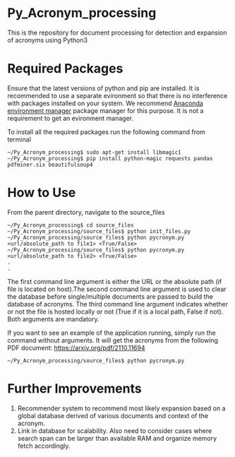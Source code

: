 # Py_Acronym_processing
This is the repository for document processing for detection and expansion of acronyms using Python3

# Required Packages
Ensure that the latest versions of python and pip are installed. It is recommended to use a separate evironment so that there is no interference with packages installed on your system. We recommend [Anaconda environment manager](https://www.anaconda.com/products/individual) package manager for this purpose. It is not a requirement to get an evironment manager.

To install all the required packages run the following command from terminal

```console
~/Py_Acronym_processing$ sudo apt-get install libmagic1
~/Py_Acronym_processing$ pip install python-magic requests pandas pdfminer.six beautifulsoup4
```

# How to Use
From the parent directory, navigate to the source_files
```console
~/Py_Acronym_processing$ cd source_files
~/Py_Acronym_processing/source_files$ python init_files.py
~/Py_Acronym_processing/source_files$ python pycronym.py <url/absolute_path to file1> <True/False>
~/Py_Acronym_processing/source_files$ python pycronym.py <url/absolute_path to file2> <True/False>
.
.
```

The first command line argument is either the URL or the absolute path (if file is located on host).The second command line argument is used to clear the database before single/multiple documents are passed to build the database of acronyms. The third command line argument indicates whether or not the file is hosted locally or not (True if it is a local path, False if not). Both arguments are mandatory.

If you want to see an example of the application running, simply run the command without arguments. It will get the acronyms from the following PDF document: https://arxiv.org/pdf/2110.11694

```console
~/Py_Acronym_processing/source_files$ python pycronym.py
```

# Further Improvements

<ol>
    <li> Recommender system to recommend most likely expansion based on a global database derived of various documents and context of the acronym. </li>
    <li> Link in database for scalability. Also need to consider cases where search span can be larger than available RAM and organize memory fetch accordingly. </li>
</ol>
